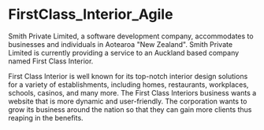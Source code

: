 # FirstClass_Interior_Agile

Smith Private Limited, a software development company, accommodates to businesses and individuals in Aotearoa "New Zealand". Smith Private Limited is currently providing a service to an Auckland based company named First Class Interior.

First Class Interior is well known for its top-notch interior design solutions for a variety of establishments, including homes, restaurants, workplaces, schools, casinos, and many more. The First Class Interiors business wants a website that is more dynamic and user-friendly. The corporation wants to grow its business around the nation so that they can gain more clients thus reaping in the benefits.
